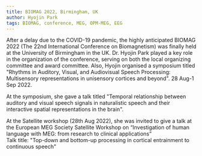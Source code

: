```yaml
---
title: BIOMAG 2022, Birmingham, UK
author: Hyojin Park
tags: BIOMAG, conference, MEG, OPM-MEG, EEG
---
```


After a delay due to the COVID-19 pandemic, the highly anticipated BIOMAG 2022 (The 22nd International Conference on Biomagnetism) was finally held at the University of Birmingham in the UK. 
Dr. Hyojin Park played a key role in the organization of the conference, serving on both the local organizing committee and award committee. Also, Hyojin organised a symposium titled "Rhythms in Auditory, Visual, and Audiovisual Speech Processing: Multisensory representations in unisensory cortices and beyond". 28 Aug-1 Sep 2022.

At the symposium, she gave a talk titled "Temporal relationship between auditory and visual speech signals in naturalistic speech and their interactive spatial representations in the brain".

At the Satellite workshop (28th Aug 2022), she was invited to give a talk at the European MEG Society Satellite Workshop on “Investigation of human language with MEG: from research to clinical applications” <br>
Talk title: "Top-down and bottom-up processing in cortical entrainment to continuous speech"
